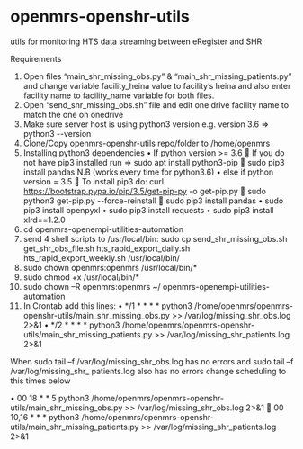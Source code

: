 # openmrs-openshr-utils
utils for monitoring HTS data streaming between eRegister and SHR

Requirements
1.	Open files “main_shr_missing_obs.py” & “main_shr_missing_patients.py” and change variable facility_heina value to facility’s heina and also enter facility name to facility_name variable for both files.
2.	Open “send_shr_missing_obs.sh” file and edit one drive facility name to match the one on onedrive
3.	Make sure server host is using python3 version e.g. version 3.6 => python3 --version
4.	Clone/Copy openmrs-openshr-utils repo/folder to /home/openmrs
5.	Installing python3 dependencies
•	If python version >= 3.6
	If you do not have pip3 installed run => sudo apt install python3-pip
	sudo pip3 install pandas 		N.B (works every time for python3.6)
•	else if python version = 3.5
	To install pip3 do: curl https://bootstrap.pypa.io/pip/3.5/get-pip-py -o get-pip.py
	sudo python3 get-pip.py --force-reinstall
	sudo pip3 install pandas
•	sudo pip3 install openpyxl
•	sudo pip3 install requests
•	sudo pip3 install xlrd==1.2.0
6.	cd openmrs-openempi-utilities-automation
7.	send 4 shell scripts to /usr/local/bin: sudo cp send_shr_missing_obs.sh get_shr_obs_file.sh hts_rapid_export_daily.sh hts_rapid_export_weekly.sh /usr/local/bin/
8.	sudo chown openmrs:openmrs /usr/local/bin/*
9.	sudo chmod +x /usr/local/bin/*
10.	sudo chown –R openmrs:openmrs  ~/ openmrs-openempi-utilities-automation
11.	In Crontab add this lines:
•	*/1 * * * * python3 /home/openmrs/openmrs-openshr-utils/main_shr_missing_obs.py >> /var/log/missing_shr_obs.log 2>&1
•	*/2 * * * * python3 /home/openmrs/openmrs-openshr-utils/main_shr_missing_patients.py >> /var/log/missing_shr_patients.log 2>&1

When sudo tail –f /var/log/missing_shr_obs.log has no errors and 
sudo tail –f /var/log/missing_shr_ patients.log also has no errors change scheduling to this times below

•	00 18 * * 5 python3 /home/openmrs/openmrs-openshr-utils/main_shr_missing_obs.py >> /var/log/missing_shr_obs.log 2>&1
	00 10,16 * * * python3 /home/openmrs/openmrs-openshr-utils/main_shr_missing_patients.py >> /var/log/missing_shr_patients.log 2>&1

